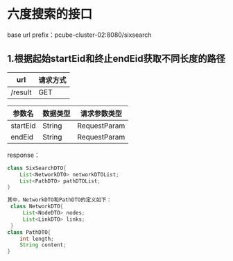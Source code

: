 # 六度搜索的接口

base url prefix：pcube-cluster-02:8080/sixsearch

## 1.根据起始startEid和终止endEid获取不同长度的路径

| url     | 请求方式 |
| ------- | -------- |
| /result | GET      |

| 参数名   | 数据类型 | 请求参数类型 |
| -------- | -------- | ------------ |
| startEid | String   | RequestParam |
| endEid   | String   | RequestParam |

response：

```java
class SixSearchDTO{
    List<NetworkDTO> networkDTOList;
    List<PathDTO> pathDTOList;
}

其中，NetworkDTO和PathDTO的定义如下：
 class NetworkDTO{
     List<NodeDTO> nodes;
     List<LinkDTO> links;
 }
class PathDTO{
    int length;
    String content;
}
```

